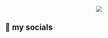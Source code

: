 <p align="center">
  <img src="https://capsule-render.vercel.app/api?text=Welcome!💢&animation=fadeIn&type=waving&color=auto&height=300"/>
</p>
<h2>💯 my socials</h2>
<p align="left">
  <a href="https://discordapp.com/users/305337907466469387"><img src="https://img.shields.io/badge/Discord-%237289DA.svg></img></a>
</p>
